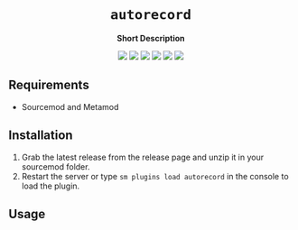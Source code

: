 <div align="center">
  <h1><code>autorecord</code></h1>
  <p>
    <strong>Short Description</strong>
  </p>
  <p style="margin-bottom: 0.5ex;">
    <img
        src="https://img.shields.io/github/downloads/Dodgeball-tf/autorecord/total"
    />
    <img
        src="https://img.shields.io/github/last-commit/Dodgeball-tf/autorecord"
    />
    <img
        src="https://img.shields.io/github/issues/Dodgeball-tf/autorecord"
    />
    <img
        src="https://img.shields.io/github/issues-closed/Dodgeball-tf/autorecord"
    />
    <img
        src="https://img.shields.io/github/repo-size/Dodgeball-tf/autorecord"
    />
    <img
        src="https://img.shields.io/github/workflow/status/Dodgeball-tf/autorecord/Compile%20and%20release"
    />
  </p>
</div>

## Requirements

- Sourcemod and Metamod

## Installation

1. Grab the latest release from the release page and unzip it in your sourcemod folder.
2. Restart the server or type `sm plugins load autorecord` in the console to load the plugin.

## Usage
